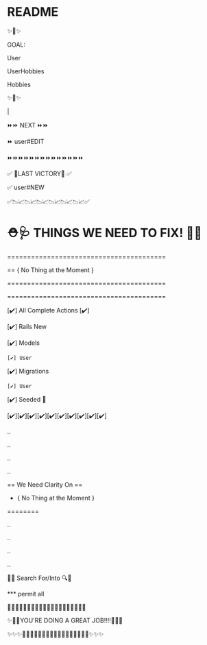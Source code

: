 # README


✨🥅✨

GOAL:

User

UserHobbies

Hobbies


✨🥅✨

|

⏩⏩ NEXT ⏩⏩


⏩ user#EDIT


⏩⏩⏩⏩⏩⏩⏩⏩⏩⏩⏩⏩⏩⏩

✅  🙌LAST VICTORY🙌  ✅




✅ user#NEW




✅📉📈📉📈📉📈📉📈📉📈📉📈✅








⛑🩺 THINGS WE NEED TO FIX! 🔧🧰
========================================
========================================


== { No Thing at the Moment }


========================================

========================================

[✔️] All Complete Actions [✔️]




[✔️] Rails New


[✔️] Models

    [✔️] User

[✔️] Migrations

    [✔️] User
    
[✔️] Seeded 🌱




[✔️][✔️][✔️][✔️][✔️][✔️][✔️][✔️][✔️][✔️]

..

..

..

..

==  We Need Clarity On  ==


- { No Thing at the Moment }


========

..

..

..

..

🤨🔎 Search For/Into 🔍🧐


*** permit all


🔭🔬🔭🔬🔭🔬🔭🔬🔭🔬🔭🔬🔭🔬🔭🔬🔭🔬🔭🔬




✨🥳🎉YOU'RE DOING A GREAT JOB!!!!🥳🎉✨

✨✨✨👏🙌🙌🙌🙌🙌🙌🙌🙌🙌🙌🙌🙌🙌🙌🙌👏✨✨✨




